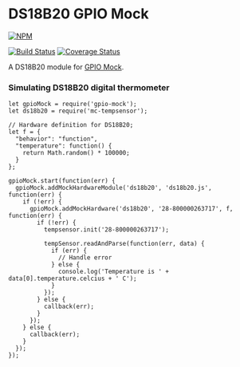 # DS18B20 GPIO Mock
[![NPM](https://nodei.co/npm/ds18b20-gpio-mock.png?downloads=true&downloadRank=true&stars=true)](https://nodei.co/npm/ds18b20-gpio-mock/)

[![Build Status](https://travis-ci.org/Ozsie/ds18B20GpioMock.svg?branch=master)](https://travis-ci.org/Ozsie/ds18B20GpioMock)
[![Coverage Status](https://coveralls.io/repos/github/Ozsie/ds18B20GpioMock/badge.svg?branch=master)](https://coveralls.io/github/Ozsie/ds18B20GpioMock?branch=master)

A DS18B20 module for [GPIO Mock](https://www.npmjs.com/package/gpio-mock).

### Simulating DS18B20 digital thermometer
```
let gpioMock = require('gpio-mock');
let ds18b20 = require('mc-tempsensor');

// Hardware definition for DS18B20;
let f = {
  "behavior": "function",
  "temperature": function() {
    return Math.random() * 100000;
  }
};

gpioMock.start(function(err) {
  gpioMock.addMockHardwareModule('ds18b20', 'ds18b20.js', function(err) {
    if (!err) {
      gpioMock.addMockHardware('ds18b20', '28-800000263717', f, function(err) {
        if (!err) {
          tempsensor.init('28-800000263717');
      
          tempSensor.readAndParse(function(err, data) {
            if (err) {
              // Handle error
            } else {
              console.log('Temperature is ' + data[0].temperature.celcius + ' C');
            }
          });
        } else {
          callback(err);
        }
      });
    } else {
      callback(err);
    }
  });
});
```